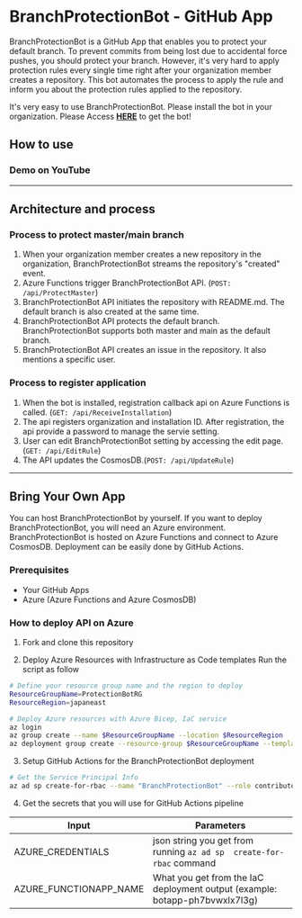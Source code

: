 # BranchProtectionBot - GitHub App

BranchProtectionBot is a GitHub App that enables you to protect your default branch.
To prevent commits from being lost due to accidental force pushes, you should protect your branch.
However, it's very hard to apply protection rules every single time right after your organization member creates a repository. This bot automates the process to apply the rule and inform you about the protection rules applied to the repository.

It's very easy to use BranchProtectionBot. Please install the bot in your organization.
Please Access **[HERE](https://github.com/apps/BranchProtectionBot)** to get the bot!

## How to use

### Demo on YouTube

---

## Architecture and process

### Process to protect master/main branch

1. When your organization member creates a new repository in the organization, BranchProtectionBot streams the repository's "created" event.
2. Azure Functions trigger BranchProtectionBot API. (```POST: /api/ProtectMaster```)
3. BranchProtectionBot API initiates the repository with README.md. The default branch is also created at the same time. 
4. BranchProtectionBot API protects the default branch. BranchProtectionBot supports both master and main as the default branch.
5. BranchProtectionBot API creates an issue in the repository. It also mentions a specific user.

### Process to register application

1. When the bot is installed, registration callback api on Azure Functions is called. (```GET: /api/ReceiveInstallation```)
2. The api registers organization and installation ID. After registration, the api provide a password to manage the servie setting.
3. User can edit BranchProtectionBot setting by accessing the edit page.(```GET: /api/EditRule```)
4. The API updates the CosmosDB.(```POST: /api/UpdateRule```)

---

## Bring Your Own App

You can host BranchProtectionBot by yourself. If you want to deploy BranchProtectionBot, you will need an Azure environment. BranchProtectionBot is hosted on Azure Functions and connect to Azure CosmosDB. Deployment can be easily done by GitHub Actions.

### Prerequisites

- Your GitHub Apps
- Azure (Azure Functions and Azure CosmosDB)

### How to deploy API on Azure

1. Fork and clone this repository

2. Deploy Azure Resources with Infrastructure as Code templates
Run the script as follow  

```bash
# Define your resource group name and the region to deploy
ResourceGroupName=ProtectionBotRG
ResourceRegion=japaneast

# Deploy Azure resources with Azure Bicep, IaC service
az login
az group create --name $ResourceGroupName --location $ResourceRegion
az deployment group create --resource-group $ResourceGroupName --template-file main.bicep --parameters appInsightsLocation=$ResourceRegion
```

3. Setup GitHub Actions for the BranchProtectionBot deployment

```bash
# Get the Service Principal Info
az ad sp create-for-rbac --name "BranchProtectionBot" --role contributor --scopes /subscriptions/<YOUR SUBSCRIPTION ID> --sdk-auth
```

4. Get the secrets that you will use for GitHub Actions pipeline

Input |Parameters
-----|-----
AZURE_CREDENTIALS | json string you get from running `az ad sp  create-for-rbac` command
AZURE_FUNCTIONAPP_NAME | What you get from the IaC deployment output (example: botapp-ph7bvwxlx7l3g)

